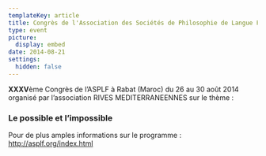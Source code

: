 ```yaml
---
templateKey: article
title: Congrès de l'Association des Sociétés de Philosophie de Langue Française
type: event
picture:
  display: embed
date: 2014-08-21
settings:
  hidden: false
---
```

**XXXV**ème Congrès de l’ASPLF à Rabat (Maroc) du 26 au 30 août 2014 organisé par l’association RIVES MEDITERRANEENNES sur le thème : 

### Le possible et l’impossible

Pour de plus amples informations sur le programme : <http://asplf.org/index.html>